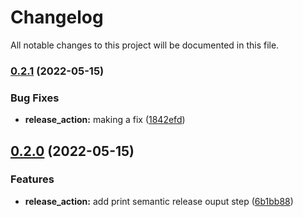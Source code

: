 # Changelog

All notable changes to this project will be documented in this file.

### [0.2.1](https://github.com/cferrer101/devops-testing/compare/v0.2.0...v0.2.1) (2022-05-15)


### Bug Fixes

* **release_action:** making a fix ([1842efd](https://github.com/cferrer101/devops-testing/commit/1842efd9a0721c40a01e0dd381163c4f97639810))

## [0.2.0](https://github.com/cferrer101/devops-testing/compare/v0.1.0...v0.2.0) (2022-05-15)


### Features

* **release_action:** add print semantic release ouput step ([6b1bb88](https://github.com/cferrer101/devops-testing/commit/6b1bb8893a4a0ceab068104e611680d3485bfe06))
